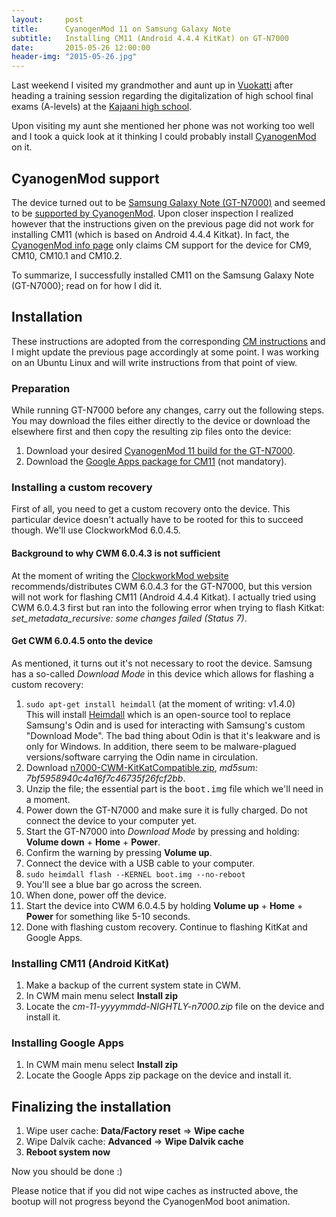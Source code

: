 ```yaml
---
layout:     post
title:      CyanogenMod 11 on Samsung Galaxy Note
subtitle:   Installing CM11 (Android 4.4.4 KitKat) on GT-N7000
date:       2015-05-26 12:00:00
header-img: "2015-05-26.jpg"
---
```


Last weekend I visited my grandmother and aunt up in [Vuokatti][vuokatti] after heading a training session regarding the digitalization of high school final exams (A-levels) at the [Kajaani high school][kajaani-hs].

Upon visiting my aunt she mentioned her phone was not working too well and I took a quick look at it thinking I could probably install [CyanogenMod][cm] on it.

## CyanogenMod support

The device turned out to be [Samsung Galaxy Note (GT-N7000)][gt-n7000] and seemed to be [supported by CyanogenMod][cm-support]. Upon closer inspection I realized however that the instructions given on the previous page did not work for installing CM11 (which is based on Android 4.4.4 Kitkat). In fact, the [CyanogenMod info page][cm-n7000-info] only claims CM support for the device for CM9, CM10, CM10.1 and CM10.2.

To summarize, I successfully installed CM11 on the Samsung Galaxy Note (GT-N7000); read on for how I did it.

## Installation

These instructions are adopted from the corresponding [CM instructions][cm-support] and I might update the previous page accordingly at some point. I was working on an Ubuntu Linux and will write instructions from that point of view.

### Preparation

While running GT-N7000 before any changes, carry out the following steps. You may download the files either directly to the device or download the elsewhere first and then copy the resulting zip files onto the device:

1. Download your desired [CyanogenMod 11 build for the GT-N7000][download].
3. Download the [Google Apps package for CM11][apps] (not mandatory).

### Installing a custom recovery

First of all, you need to get a custom recovery onto the device. This particular device doesn't actually have to be rooted for this to succeed though. We'll use ClockworkMod 6.0.4.5.

#### Background to why CWM 6.0.4.3 is not sufficient

At the moment of writing the [ClockworkMod website][cwm] recommends/distributes CWM 6.0.4.3 for the GT-N7000, but this version will not work for flashing CM11 (Android 4.4.4 Kitkat). I actually tried using CWM 6.0.4.3 first but ran into the following error when trying to flash Kitkat: *set_metadata_recursive: some changes failed (Status 7)*.

#### Get CWM 6.0.4.5 onto the device

As mentioned, it turns out it's not necessary to root the device. Samsung has a so-called *Download Mode* in this device which allows for flashing a custom recovery:

1. `sudo apt-get install heimdall` (at the moment of writing: v1.4.0)<br/>This will install [Heimdall][heimdall] which is an open-source tool to replace Samsung's Odin and is used for interacting with Samsung's custom "Download Mode". The bad thing about Odin is that it's leakware and is only for Windows. In addition, there seem to be malware-plagued versions/software carrying the Odin name in circulation.
2. Download [n7000-CWM-KitKatCompatible.zip][cwm-n7000], *md5sum: 7bf5958940c4a16f7c46735f26fcf2bb*.
2. Unzip the file; the essential part is the <kbd>boot.img</kbd> file which we'll need in a moment.
3. Power down the GT-N7000 and make sure it is fully charged. Do not connect the device to your computer yet.
4. Start the GT-N7000 into *Download Mode* by pressing and holding:<br>**Volume down** + **Home** + **Power**.
5. Confirm the warning by pressing **Volume up**.
6. Connect the device with a USB cable to your computer.
7. `sudo heimdall flash --KERNEL boot.img --no-reboot`
8. You'll see a blue bar go across the screen.
9. When done, power off the device.
10. Start the device into CWM 6.0.4.5 by holding **Volume up** + **Home** + **Power** for something like 5-10 seconds.
11. Done with flashing custom recovery. Continue to flashing KitKat and Google Apps.

### Installing CM11 (Android KitKat)

1. Make a backup of the current system state in CWM.
2. In CWM main menu select **Install zip**
3. Locate the *cm-11-yyyymmdd-NIGHTLY-n7000.zip* file on the device and install it.

### Installing Google Apps

1. In CWM main menu select **Install zip**
2. Locate the Google Apps zip package on the device and install it.

## Finalizing the installation

1. Wipe user cache: **Data/Factory reset** => **Wipe cache**
2. Wipe Dalvik cache: **Advanced** => **Wipe Dalvik cache**
3. **Reboot system now**

Now you should be done :)

Please notice that if you did not wipe caches as instructed above, the bootup will not progress beyond the CyanogenMod boot animation.


[vuokatti]: https://www.google.fi/maps/place/88610+Vuokatti/@64.1457763,28.268999,5z/data=!4m2!3m1!1s0x4682f16866c1ee3f:0x0a0146d8a395b970
[kajaani-hs]: http://www.kajaaninlukio.fi/
[cm]: http://en.wikipedia.org/wiki/CyanogenMod
[gt-n7000]: http://www.gsmarena.com/samsung_galaxy_note_n7000-4135.php
[cm-support]: http://wiki.cyanogenmod.org/w/Install_CM_for_n7000
[cm-n7000-info]: http://wiki.cyanogenmod.org/w/N7000_Info
[heimdall]: http://glassechidna.com.au/heimdall/
[cwm]: http://clockworkmod.com/rommanager
[cwm-n7000]: /files/n7000-CWM-KitKatCompatible.zip
[download]: https://download.cyanogenmod.org/?device=n7000
[apps]: http://wiki.cyanogenmod.org/w/Google_Apps